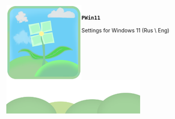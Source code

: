 <img src="./logo.png" align="left" width="200"/>

### `PWin11`

Settings for Windows 11 (Rus \ Eng)


<img src="./bg.png" align="center" height="89"/>
